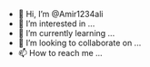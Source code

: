 - 👋 Hi, I’m @Amir1234ali
- 👀 I’m interested in ...
- 🌱 I’m currently learning ...
- 💞️ I’m looking to collaborate on ...
- 📫 How to reach me ...

<!---
Amir1234ali/Amir1234ali is a ✨ special ✨ repository because its `README.md` (this file) appears on your GitHub profile.
You can click the Preview link to take a look at your changes.
--->
